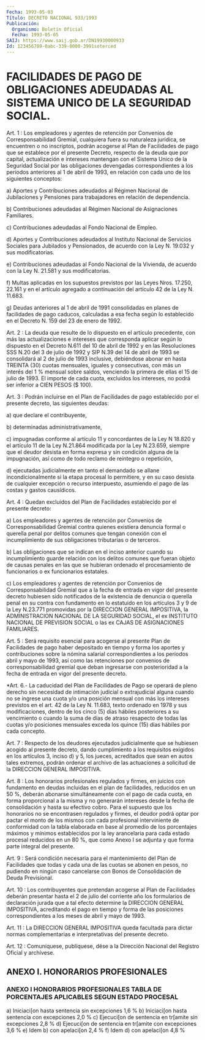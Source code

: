 ```yaml
---
Fecha: 1993-05-03
Título: DECRETO NACIONAL 933/1993
Publicación:
  Organismo: Boletín Oficial
  Fecha: 1993-05-05
SAIJ: https://www.saij.gob.ar/DN19930000933
Id: 123456789-0abc-339-0000-3991soterced
---
```

# FACILIDADES DE PAGO DE OBLIGACIONES ADEUDADAS AL SISTEMA UNICO DE LA SEGURIDAD SOCIAL.

<a id="1"></a>
Art.  1 : Los empleadores y agentes de retención por Convenios de  Corresponsabilidad  Gremial,  cualquiera  fuera  su  naturaleza jurídica,  se  encuentren  o no inscriptos, podrán acogerse al Plan de Facilidades de pago que se  establece  por  el presente Decreto, respecto  de  la deuda que por capital, actualización  e  intereses mantengan con el  Sistema  Unico  de  la  Seguridad  Social por las obligaciones devengadas correspondientes a los períodos  anteriores al  1  de abril de 1993, en relación con cada uno de los siguientes conceptos:

a) Aportes  y  Contribuciones  adeudados  al  Régimen  Nacional de Jubilaciones    y   Pensiones  para  trabajadores  en  relación  de dependencia.

b) Contribuciones adeudadas  al  Régimen  Nacional de Asignaciones Familiares.

c)  Contribuciones  adeudadas  al  Fondo Nacional  de  Empleo.

d) Aportes y Contribuciones adeudados  al  Instituto  Nacional  de Servicios  Sociales para Jubilados y Pensionados, de acuerdo con la Ley N. 19.032 y sus modificatorias.

e) Contribuciones  adeudadas  al Fondo Nacional de la Vivienda, de acuerdo con la Ley N. 21.581 y sus modificatorias.

f)  Multas  aplicadas en los supuestos  previstos  por  las  Leyes Nros. 17.250,  22.161  y en el artículo agregado a continuación del artículo 42 de la Ley N. 11.683.

g) Deudas anteriores al  1 de abril de 1991 consolidadas en planes de facilidades de pago caducos,  calculadas  a  esa  fecha según lo establecido  en  el  Decreto  N.  159  del  23  de  enero  de 1992.

<a id="2"></a>
Art.  2  : La deuda que resulte de lo dispuesto en el artículo precedente, con más las actualizaciones e intereses que corresponda aplicar  según  lo dispuesto en el Decreto N.611 del 10 de abril de 1992 y en las Resoluciones  SSS  N.20 del 3 de julio de 1992  y  SIP N.39 del 14 de abril de 1993 se consolidará  al  2  de julio de 1993  inclusive,  debiéndose  abonar en hasta TREINTA (30) cuotas mensuales, iguales y consecutivas,  con más un interés del 1 % mensual sobre saldos, venciendo la primera  de  ellas  el  15  de julio  de  1993. El importe de cada cuota, excluidos los intereses, no podrá ser inferior a CIEN PESOS ($ 100).

<a id="3"></a>
Art.  3  :  Podrán incluirse en el Plan de Facilidades de pago establecido por el  presente  decreto,  las  siguientes deudas:

a) que declare el contribuyente,

b) determinadas administrativamente,

c) impugnadas conforme al artículo 11 y concordantes  de  la Ley N 18.820  y  el artículo 11 de la Ley N.21.864 modificada por la  Ley N.23.659, siempre  que  el  deudor  desista  en forma expresa y sin condición  alguna de la impugnación, así como de  todo  reclamo  de reintegro o repetición,

d) ejecutadas  judicialmente  en  tanto  el  demandado  se  allane incondicionalmente  si  la  etapa  procesal  lo permitiere, y en su caso  desista  de  cualquier  excepción  o  recurso    interpuesto, asumiendo el pago de las costas y gastos causídicos.

<a id="4"></a>
Art.  4 : Quedan excluidos del Plan de Facilidades establecido por  el presente decreto:

a)  Los empleadores  y  agentes  de  retención  por  Convenios  de Corresponsabilidad    Gremial  contra  quienes  existiera  denuncia formal o querella penal  por  delitos  comunes  que tengan conexión con  el  incumplimiento  de  sus  obligaciones  tributarias   o  de terceros.

b)  Las  obligaciones  que se indican en el inciso anterior cuando su incumplimiento guarde  relación  con  los  delitos  comunes  que fueran  objeto de causas penales en las que se hubieran ordenado el procesamiento  de  funcionarios  o  ex  funcionarios estatales.

c)  Los  empleadores  y  agentes  de retención  por  Convenios  de Corresponsabilidad Gremial que a la  fecha  de entrada en vigor del presente  decreto  hubiesen sido notificados de  la  existencia  de denuncia o querella  penal  en  su  contra  con  fundamento  en  lo estatuido  en los artículos 3 y 9 de la Ley N.23.771 promovidas por la DIRECCION  GENERAL  IMPOSITIVA, la ADMINISTRACION NACIONAL DE LA SEGURIDAD SOCIAL, el ex  INSTITUTO  NACIONAL  DE PREVISION SOCIAL o las ex CAJAS DE ASIGNACIONES FAMILIARES.

<a id="5"></a>
Art. 5 : Será requisito esencial para acogerse al presente Plan de Facilidades  de  pago  haber  depositado  en  tiempo y forma los aportes y contribuciones sobre la nómina salarial  correspondientes a  los períodos abril y mayo de 1993, así como las retenciones  por convenios  de  corresponsabilidad  gremial que deban ingresarse con posterioridad a la fecha de entrada  en vigor del presente decreto.

<a id="6"></a>
*Art.  6.-  La  caducidad  del  Plan de Facilidades de Pago se operará  de pleno derecho sin necesidad  de  intimación  judicial o extrajudicial  alguna  cuando  no  se  ingrese  una  cuota  y/o una posición  mensual con más los intereses previstos en el art. 42  de la Ley N. 11.683,  texto  ordenado  en  1978  y sus modificaciones, dentro de los cinco (5) días hábiles posteriores  a  su vencimiento o  cuando la suma de días de atraso resapecto de todas  las  cuotas y/o  posiciones  mensuales  exceda los quince (15) días hábiles por cada concepto.

<a id="7"></a>
Art. 7 : Respecto de los deudores ejecutados judicialmente que se hubiesen  acogido  al presente decreto, dando cumplimiento a los requisitos exigidos en  los artículos 3, inciso d) y 5, los jueces, acreditados que sean en autos  tales  extremos,  podrán  ordenar el archivo  de  las  actuaciones  a  solicitud de la DIRECCION GENERAL IMPOSITIVA.

<a id="8"></a>
Art.  8  : Los honorarios profesionales regulados y firmes, en juicios  con  fundamento    en  deudas  incluidas  en  el  plan  de facilidades, reducidos en un 50 %, deberán abonarse simultáneamente con el pago de  cada cuota, en forma proporcional a la misma y no generarán intereses  desde  la fecha de consolidación y hasta su efectivo cobro. Para el supuesto  que  los honorarios no se  encontrasen  regulados  y  firmes,  el deudor podrá  optar  por pactar  el  monto de los mismos con cada profesional  interviniente de conformidad  con  la  tabla elaborada en base al promedio de los porcentajes máximos y mínimos  establecidos  por la ley arancelaria para cada estado procesal reducidos en un 80 %,  que  como  Anexo I se adjunta y que forma parte integral del presente.

<a id="9"></a>
Art.  9  :  Será condición necesaria para el mantenimiento del Plan de Facilidades  que  todas  y cada una de las cuotas se abonen en  pesos,  no  pudiendo en ningún caso  cancelarse  con  Bonos  de Consolidación de Deuda Previsional.

<a id="10"></a>
Art. 10 : Los contribuyentes que pretendan acogerse al Plan de Facilidades  deberán  presentar  hasta  el 2 de julio del corriente año  los  formularios  de  declaración  jurada  que  a  tal  efecto determine la DIRECCION GENERAL IMPOSITIVA,  acreditando  el pago en tiempo  y  forma de las posiciones correspondientes a los meses  de abril y mayo de 1993.

<a id="11"></a>
Art. 11 : La DIRECCION GENERAL IMPOSITIVA queda facultada para dictar   normas  complementarias  e  interpretativas  del  presente decreto.

<a id="12"></a>
Art. 12 : Comuníquese, publíquese, dése a la Dirección Nacional del Registro Oficial y archívese.

## ANEXO I. HONORARIOS PROFESIONALES

### ANEXO I HONORARIOS PROFESIONALES TABLA DE PORCENTAJES APLICABLES SEGUN ESTADO PROCESAL

<a id="1"></a>
a) Iniciaci[on hasta sentencia sin excepciones                                      1,6 % b) Iniciaci[on hasta sentencia con excepciones                                      2,0 % c) Ejecuci[on de sentencia en tr[amite sin excepciones                                  2,8 % d) Ejecuci[on de sentencia en tr[amite con excepciones                                  3,6 % e) Idem b) con apelaci[on                        2,4 % f)  Idem  d) con apelaci[on                        4,8 %